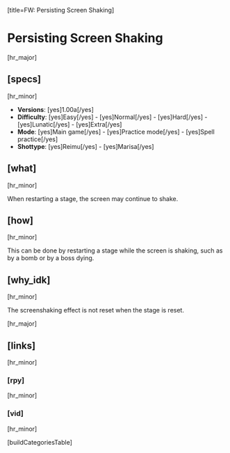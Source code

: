 [title=FW: Persisting Screen Shaking]
# Persisting Screen Shaking
[hr_major]

## [specs]  
[hr_minor]

* **Versions**: [yes]1.00a[/yes]
* **Difficulty**: [yes]Easy[/yes] - [yes]Normal[/yes] - [yes]Hard[/yes] - [yes]Lunatic[/yes] - [yes]Extra[/yes]
* **Mode**: [yes]Main game[/yes] - [yes]Practice mode[/yes] - [yes]Spell practice[/yes]  
* **Shottype**: [yes]Reimu[/yes] - [yes]Marisa[/yes]

## [what]
[hr_minor]

When restarting a stage, the screen may continue to shake.

## [how]
[hr_minor]

This can be done by restarting a stage while the screen is shaking, such as by a bomb or by a boss dying.

## [why_idk]
[hr_minor]

The screenshaking effect is not reset when the stage is reset.

[hr_major]
## [links]
[hr_minor]
### [rpy]
[hr_minor]

### [vid]
[hr_minor]


[buildCategoriesTable]
